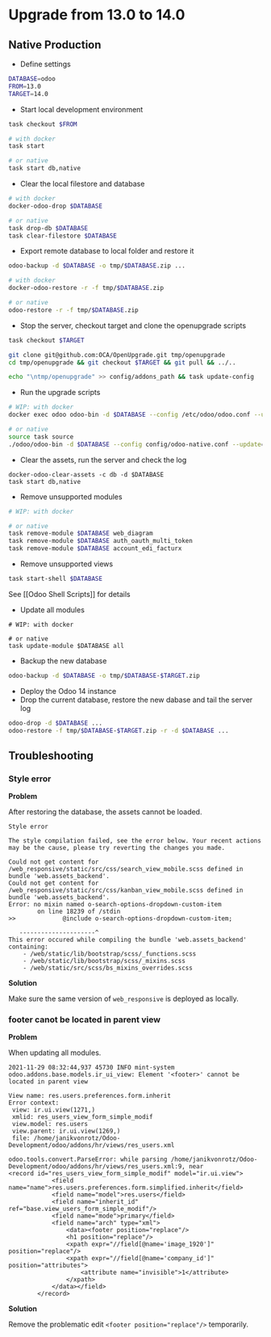 # Upgrade from 13.0 to 14.0

## Native Production

* Define settings

```bash
DATABASE=odoo
FROM=13.0
TARGET=14.0
```

* Start local development environment

```bash
task checkout $FROM

# with docker
task start

# or native
task start db,native
```

* Clear the local filestore and database

```bash
# with docker
docker-odoo-drop $DATABASE

# or native
task drop-db $DATABASE
task clear-filestore $DATABASE
```

* Export remote database to local folder and restore it

```bash
odoo-backup -d $DATABASE -o tmp/$DATABASE.zip ...

# with docker
docker-odoo-restore -r -f tmp/$DATABASE.zip

# or native
odoo-restore -r -f tmp/$DATABASE.zip
```

* Stop the server, checkout target and clone the openupgrade scripts

```bash
task checkout $TARGET

git clone git@github.com:OCA/OpenUpgrade.git tmp/openupgrade
cd tmp/openupgrade && git checkout $TARGET && git pull && ../..

echo "\ntmp/openupgrade" >> config/addons_path && task update-config
```

* Run the upgrade scripts

```bash
# WIP: with docker
docker exec odoo odoo-bin -d $DATABASE --config /etc/odoo/odoo.conf --update=all --stop-after-init --load=base,web,openupgrade_framework

# or native
source task source
./odoo/odoo-bin -d $DATABASE --config config/odoo-native.conf --update=all --stop-after-init --load=base,web,openupgrade_framework 
```

* Clear the assets, run the server and check the log

```
docker-odoo-clear-assets -c db -d $DATABASE
task start db,native
```

* Remove unsupported modules

```bash
# WIP: with docker

# or native
task remove-module $DATABASE web_diagram
task remove-module $DATABASE auth_oauth_multi_token
task remove-module $DATABASE account_edi_facturx
```

* Remove unsupported views

```bash
task start-shell $DATABASE
```

See [[Odoo Shell Scripts]] for details

* Update all modules

```
# WIP: with docker

# or native
task update-module $DATABASE all
```

* Backup the new database

```bash
odoo-backup -d $DATABASE -o tmp/$DATABASE-$TARGET.zip
```

* Deploy the Odoo 14 instance
* Drop the current database, restore the new dabase and tail the server log

```bash
odoo-drop -d $DATABASE ...
odoo-restore -f tmp/$DATABASE-$TARGET.zip -r -d $DATABASE ...
```

## Troubleshooting

### Style error

**Problem**

After restoring the database, the assets cannot be loaded.

```
Style error

The style compilation failed, see the error below. Your recent actions may be the cause, please try reverting the changes you made.

Could not get content for /web_responsive/static/src/css/search_view_mobile.scss defined in bundle 'web.assets_backend'.
Could not get content for /web_responsive/static/src/css/kanban_view_mobile.scss defined in bundle 'web.assets_backend'.
Error: no mixin named o-search-options-dropdown-custom-item
        on line 18239 of /stdin
>>             @include o-search-options-dropdown-custom-item;

   ---------------------^
This error occured while compiling the bundle 'web.assets_backend' containing:
    - /web/static/lib/bootstrap/scss/_functions.scss
    - /web/static/lib/bootstrap/scss/_mixins.scss
    - /web/static/src/scss/bs_mixins_overrides.scss
```

**Solution**

Make sure the same version of `web_responsive` is deployed as locally.

### footer canot be located in parent view

**Problem**

When updating all modules.

```
2021-11-29 08:32:44,937 45730 INFO mint-system odoo.addons.base.models.ir_ui_view: Element '<footer>' cannot be located in parent view

View name: res.users.preferences.form.inherit
Error context:
 view: ir.ui.view(1271,)
 xmlid: res_users_view_form_simple_modif
 view.model: res.users
 view.parent: ir.ui.view(1269,)
 file: /home/janikvonrotz/Odoo-Development/odoo/addons/hr/views/res_users.xml

odoo.tools.convert.ParseError: while parsing /home/janikvonrotz/Odoo-Development/odoo/addons/hr/views/res_users.xml:9, near
<record id="res_users_view_form_simple_modif" model="ir.ui.view">
            <field name="name">res.users.preferences.form.simplified.inherit</field>
            <field name="model">res.users</field>
            <field name="inherit_id" ref="base.view_users_form_simple_modif"/>
            <field name="mode">primary</field>
            <field name="arch" type="xml">
                <data><footer position="replace"/>
                <h1 position="replace"/>
                <xpath expr="//field[@name='image_1920']" position="replace"/>
                <xpath expr="//field[@name='company_id']" position="attributes">
                    <attribute name="invisible">1</attribute>
                </xpath>
            </data></field>
        </record>
```

**Solution**

Remove the problematic edit `<footer position="replace"/>` temporarily.
